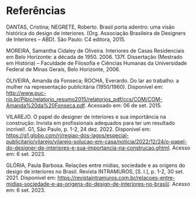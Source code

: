 # Referências

DANTAS, Cristina; NEGRETE, Roberto. Brasil porta adentro: uma visão histórica do design de interiores. (Org. Associação Brasileira de Designers de Interiores – ABD). São Paulo: C4 editora, 2015.

MOREIRA, Samantha Cidaley de Oliveira. Interiores de Casas Residenciais em Belo Horizonte: a década de 1950. 2006. 137f. Dissertação (Mestrado em História) – Faculdade de Filosofia e Ciências Humanas da Universidade Federal de Minas Gerais, Belo Horizonte, 2006.

OLIVEIRA, Amanda da Fonseca; ROCHA, Everardo. Do lar ao trabalho: a mulher na representação publicitária (1950/1960). Disponível em: http://www.puc-rio.br/Pibic/relatorio_resumo2015/relatorios_pdf/ccs/COM/COM-Amanda%20da%20Fonseca.pdf. Acessado em: 06 de set. 2015.

VILAREJO. O papel do designer de interiores e sua importância na construção: Invista em profissionais adequados para ter um resultado incrível!. G1, São Paulo, p. 1-2, 24 dez. 2022. Disponível em: https://g1.globo.com/rj/regiao-dos-lagos/especial-publicitario/vilarejo/vilarejo-solucao-em-casa/noticia/2022/12/24/o-papel-do-designer-de-interiores-e-sua-importancia-na-construcao.ghtml. Acesso em: 6 set. 2023.

GLÓRIA, Paula Barbosa. Relações entre mídias, sociedade e as origens do design de interiores no Brasil. Revista INTRAMUROS, [S. l.], p. 1-2, 30 set. 2021. Disponível em: https://revistaintramuros.com.br/relacoes-entre-midias-sociedade-e-as-origens-do-design-de-interiores-no-brasil/. Acesso em: 6 set. 2023.
